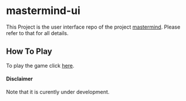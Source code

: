 # mastermind-ui

This Project is the user interface repo of the project [mastermind](https://github.com/hakanonal/mastermind). Please refer to that for all details.

## How To Play

To play the game click [here](https://hakanonal.github.io/mastermind-ui/dist). 

#### Disclaimer

Note that it is curently under development.

